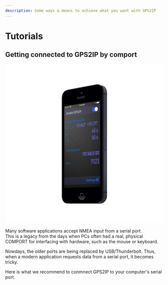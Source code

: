 ```yaml
---
description: Some ways & means to achieve what you want with GPS2IP
---
```


# Tutorials

## 

## Getting connected to GPS2IP by comport

![](.gitbook/assets/simulator-screen-shot-iphone-5s-2018-12-04-at-14.56.37_iphone_black_side2.png)

Many software applications accept NMEA input from a serial port.  
This is a legacy from the days when PCs often had a real, physical COMPORT for interfacing with hardware, such as the mouse or keyboard.

Nowdays, the older ports are being replaced by USB/Thunderbolt. Thus, when a modern application requests data from a serial port, it becomes tricky.

Here is what we recommend to conmnect GPS2IP to your computer's serial port.






